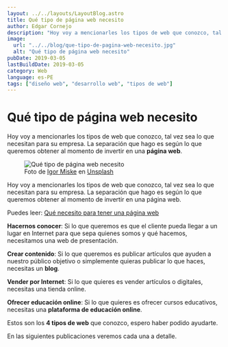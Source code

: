 ```yaml
---
layout: ../../layouts/LayoutBlog.astro
title: Qué tipo de página web necesito
author: Edgar Cornejo
description: "Hoy voy a mencionarles los tipos de web que conozco, tal vez sea lo que necesitan para su empresa. La separación que hago es según lo que queremos obtener al momento de invertir en una página web."
image:
  url: "../../blog/que-tipo-de-pagina-web-necesito.jpg"
  alt: "Qué tipo de página web necesito"
pubDate: 2019-03-05
lastBuildDate: 2019-03-05
category: Web
language: es-PE
tags: ["diseño web", "desarrollo web", "tipos de web"]
---
```


# Qué tipo de página web necesito

Hoy voy a mencionarles los tipos de web que conozco, tal vez sea lo que necesitan para su empresa. La separación que hago es según lo que queremos obtener al momento de invertir en una **página web**.

<figure>
  <img src="../../blog/que-tipo-de-pagina-web-necesito.jpg" alt="Qué tipo de página web necesito"/>
  <figcaption>Foto de <a href="https://unsplash.com/es/@igormiske?utm_content=creditCopyText&utm_medium=referral&utm_source=unsplash" target="_blank" title="Igor Miske">Igor Miske</a> en <a href="https://unsplash.com/es/fotos/macbook-pro-mostrando-un-plato-de-verduras-JVSgcV8_vb4?utm_content=creditCopyText&utm_medium=referral&utm_source=unsplash" target="_blank" title="Unsplash">Unsplash</a>
  </figcaption>
</figure>

Hoy voy a mencionarles los tipos de web que conozco, tal vez sea lo que necesitan para su empresa. La separación que hago es según lo que queremos obtener al momento de invertir en una página web.

Puedes leer: <a href="http://www.edgarcornejo.com/publicaciones/que-necesito-para-tener-una-pagina-web" title="Qué necesito para tener una página web" target="_blank">Qué necesito para tener una página web</a>

**Hacernos conocer**: Si lo que queremos es que el cliente pueda llegar a un lugar en Internet para que sepa quienes somos y qué hacemos, necesitamos una web de presentación.

**Crear contenido**: Si lo que queremos es publicar artículos que ayuden a nuestro público objetivo o simplemente quieras publicar lo que haces, necesitas un **blog**.

**Vender por Internet**: Si lo que quieres es vender artículos o digitales, necesitas una tienda online.

**Ofrecer educación online**: Si lo que quieres es ofrecer cursos educativos, necesitas una **plataforma de educación online**.

Estos son los **4 tipos de web** que conozco, espero haber podido ayudarte.

En las siguientes publicaciones veremos cada una a detalle.
